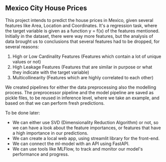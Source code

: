 ## Mexico City House Prices

This project intends to predict the house prices in Mexico, given several features like Area, Location and Coordinates.
It's a regression task, where the target variable is given as a function y = f(x) of the features mentioned. Initially
in the dataset, there were way more features, but the analysis of data brought us to conclusions that several features had to 
be dropped, for several reasons:

1. High or Low Cardinality Features (Features which contain a lot of unique values or not)
2. High Leakage Features (Features that are similar in purpose or what they indicate with the target variable)
3. Multicollinearity (Features which are highly correlated to each other)

We created pipelines for either the data preprocessing also the modelling process. The preprocessor pipeline and the 
model pipeline are saved as pickle files, to be reused in inference level, where we take an example, and based on that
we can perform fresh predictions.

To be done later:
- We can either use SVD (Dimensionality Reduction Algorithm) or not, so we can have a look about the feature importances,
or features that have a high importance in our predictions.
- We can create a  local web app, using streamlit library for the front-end. 
- We can connect the ml-model with an API using FastAPI.
- We can use tools like MLFlow, to track and monitor our model's performance and progress.

